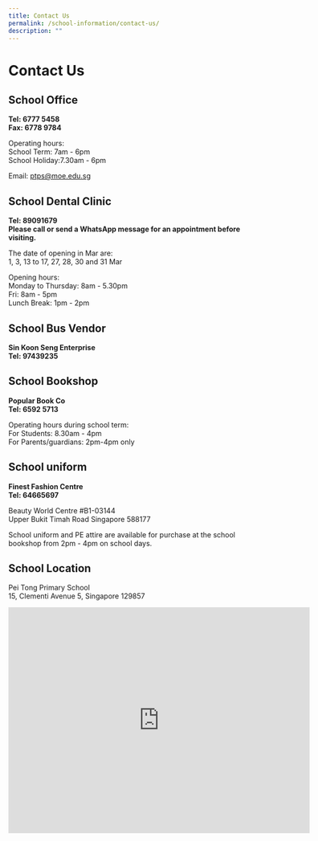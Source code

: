 ```yaml
---
title: Contact Us
permalink: /school-information/contact-us/
description: ""
---
```

# Contact Us


## School Office


**Tel: 6777 5458**     <br>
**Fax: 6778 9784**

  

Operating hours:<br>
School Term: 7am - 6pm<br>
School Holiday:7.30am - 6pm

  

Email: [ptps@moe.edu.sg](mailto:ptps@moe.edu.sg)

## School Dental Clinic


**Tel: 89091679**<br>
**Please call or send a WhatsApp message for an appointment before visiting.**

  

The date of opening in Mar are: <br>
1, 3, 13 to 17, 27, 28, 30 and 31 Mar

  

Opening hours:<br>
Monday to Thursday: 8am - 5.30pm<br>
Fri: 8am - 5pm<br>
Lunch Break: 1pm - 2pm 

## School Bus Vendor


**Sin Koon Seng Enterprise**<br>
**Tel: 97439235**

## School Bookshop


**Popular Book Co**<br>
**Tel: 6592 5713**

  

Operating hours during school term:<br>
For Students: 8.30am - 4pm<br>
For Parents/guardians: 2pm-4pm only 

## School uniform

**Finest Fashion Centre**<br>
**Tel: 64665697**

  

Beauty World Centre #B1-03144 <br>
Upper Bukit Timah Road Singapore 588177

  

School uniform and PE attire are available for purchase at the school bookshop from 2pm - 4pm on school days.

## School Location


Pei Tong Primary School<br>
15, Clementi Avenue 5, Singapore 129857

<iframe loading="lazy" allowfullscreen="" style="border:0;" height="450" width="600" src="https://www.google.com/maps/embed?pb=!1m14!1m8!1m3!1d7977.531506729957!2d103.767591!3d1.31612!3m2!1i1024!2i768!4f13.1!3m3!1m2!1s0x31da1a84b222873d%3A0xccb2a0c9cb175334!2sPei%20Tong%20Primary%20School!5e0!3m2!1sen!2sus!4v1677099173663!5m2!1sen!2sus"></iframe>